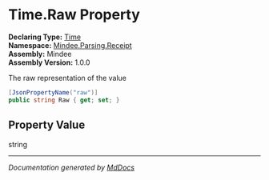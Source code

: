 ﻿<!--  
  <auto-generated>   
    The contents of this file were generated by a tool.  
    Changes to this file may be list if the file is regenerated  
  </auto-generated>   
-->

# Time.Raw Property

**Declaring Type:** [Time](../index.md)  
**Namespace:** [Mindee.Parsing.Receipt](../../index.md)  
**Assembly:** Mindee  
**Assembly Version:** 1.0.0

The raw representation of the value

```csharp
[JsonPropertyName("raw")]
public string Raw { get; set; }
```

## Property Value

string

___

*Documentation generated by [MdDocs](https://github.com/ap0llo/mddocs)*
